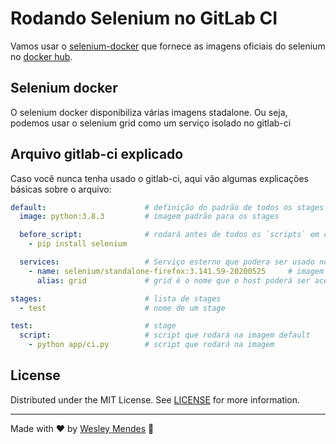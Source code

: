 # Rodando Selenium no GitLab CI

Vamos usar o [selenium-docker](https://github.com/SeleniumHQ/docker-selenium) que fornece as imagens oficiais do selenium no [docker hub](https://hub.docker.com/u/selenium).


## Selenium docker

O selenium docker disponibiliza várias imagens stadalone. Ou seja, podemos usar o selenium grid como um serviço isolado no gitlab-ci


## Arquivo gitlab-ci explicado

Caso você nunca tenha usado o gitlab-ci, aqui vão algumas explicações básicas sobre o arquivo:
```yml
default:                      # definição do padrão de todos os stages do build
  image: python:3.8.3         # imagem padrão para os stages

  before_script:              # rodará antes de todos os `scripts` em cada stage
    - pip install selenium

  services:                   # Serviço esterno que podera ser usado no stage
    - name: selenium/standalone-firefox:3.141.59-20200525     # imagem do selenium-docker presente no docker hub
      alias: grid             # grid é o nome que o host poderá ser acessado

stages:                       # lista de stages
  - test                      # nome de um stage

test:                         # stage
  script:                     # script que rodará na imagem default
    - python app/ci.py        # script que rodará na imagem
```


## License

Distributed under the MIT License. See [LICENSE](LICENSE.md) for more information.

---

Made with ♥ by [Wesley Mendes](https://wesleymendes.com.br/) :wave:
